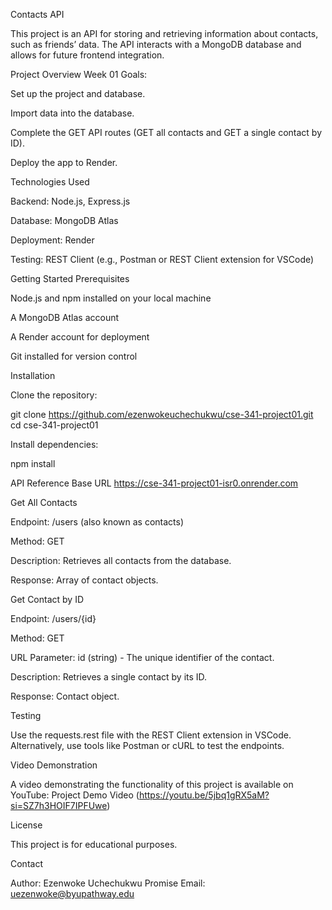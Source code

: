 Contacts API

This project is an API for storing and retrieving information about contacts, such as friends’ data. The API interacts with a MongoDB database and allows for future frontend integration.

Project Overview
Week 01 Goals:

Set up the project and database.

Import data into the database.

Complete the GET API routes (GET all contacts and GET a single contact by ID).

Deploy the app to Render.

Technologies Used

Backend: Node.js, Express.js

Database: MongoDB Atlas

Deployment: Render

Testing: REST Client (e.g., Postman or REST Client extension for VSCode)

Getting Started
Prerequisites

Node.js and npm installed on your local machine

A MongoDB Atlas account

A Render account for deployment

Git installed for version control

Installation

Clone the repository:

git clone https://github.com/ezenwokeuchechukwu/cse-341-project01.git
cd cse-341-project01


Install dependencies:

npm install

API Reference
Base URL
https://cse-341-project01-isr0.onrender.com

Get All Contacts

Endpoint: /users (also known as contacts)

Method: GET

Description: Retrieves all contacts from the database.

Response: Array of contact objects.

Get Contact by ID

Endpoint: /users/{id}

Method: GET

URL Parameter: id (string) - The unique identifier of the contact.

Description: Retrieves a single contact by its ID.

Response: Contact object.

Testing

Use the requests.rest file with the REST Client extension in VSCode.
Alternatively, use tools like Postman or cURL to test the endpoints.

Video Demonstration

A video demonstrating the functionality of this project is available on YouTube:
Project Demo Video
 (https://youtu.be/5jbq1gRX5aM?si=SZ7h3HOIF7IPFUwe)

License

This project is for educational purposes.

Contact

Author: Ezenwoke Uchechukwu Promise
Email: uezenwoke@byupathway.edu